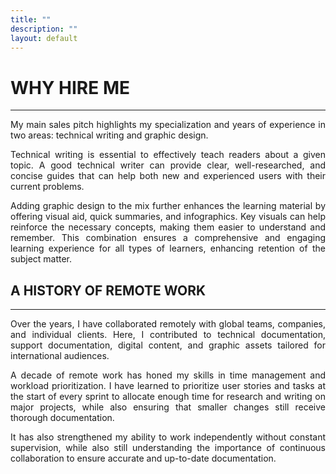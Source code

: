 ```yaml
---
title: ""
description: ""
layout: default
---
```


# **WHY HIRE ME**
---
<p style="text-align: justify;">
My main sales pitch highlights my specialization and years of experience in two areas: technical writing and graphic design.
</p>

<p style="text-align: justify;">
Technical writing is essential to effectively teach readers about a given topic. A good technical writer can provide clear, well-researched, and concise guides that can help both new and experienced users with their current problems.  
</p>

<p style="text-align: justify;">
Adding graphic design to the mix further enhances the learning material by offering visual aid, quick summaries, and infographics. Key visuals can help reinforce the necessary concepts, making them easier to understand and remember. This combination ensures a comprehensive and engaging learning experience for all types of learners, enhancing retention of the subject matter.
</p>

## **A HISTORY OF REMOTE WORK**
---
<p style="text-align: justify;">
Over the years, I have collaborated remotely with global teams, companies, and individual clients. Here, I contributed to technical documentation, support documentation, digital content, and graphic assets tailored for international audiences.
</p>

<p style="text-align: justify;">
A decade of remote work has honed my skills in time management and workload prioritization. I have learned to prioritize user stories and tasks at the start of every sprint to allocate enough time for research and writing on major projects, while also ensuring that smaller changes still receive thorough documentation. 
</p>

<p style="text-align: justify;">
It has also strengthened my ability to work independently without constant supervision, while also still understanding the importance of continuous collaboration to ensure accurate and up-to-date documentation.
</p>
